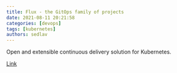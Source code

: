 ```yaml
---
title: Flux - the GitOps family of projects
date: 2021-08-11 20:21:58
categories: [devops]
tags: [kubernetes]
authors: sedlav
---
```


Open and extensible continuous delivery solution for Kubernetes.

[Link](https://fluxcd.io/)
